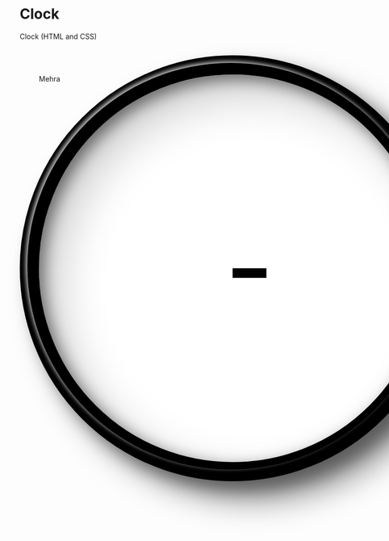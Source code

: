 # Clock
Clock (HTML and CSS)
<!DOCTYPE html>
<html lang="en">
<head>
    <meta charset="UTF-8">
    <meta http-equiv="X-UA-Compatible" content="IE=edge">
    <meta name="viewport" content="width=device-width, initial-scale=1.0">
    <title>clock</title>
    <style>
      body {
    background: url('https://image.architonic.com/img_pro2-4/131/6569/craftwand-produkt-modular-wood-wall-system-1-b.jpg') no-repeat fixed center;
}
section {
    width: 80vmin;
    height: 80vmin;
    margin: auto;
    background: #fff url('http://travisdarnell.com/wp-content/uploads/2013/12/white-linen-paper-texture1.jpg') center center;
    border: 4vmin solid #000;
    border-radius: 50%;
    margin-top: 3vmin;
    box-shadow: 
    inset 40px 40px 90px rgba(0,0,0,.2),
        inset 10px 10px 30px rgba(0, 0, 0, .5),
        20px 20px 30px  rgba(0, 0, 0, .4),
        40px 40px 60px rgba(0, 0, 0,.4);
    position: relative;
    z-index: 1;
}

section:before {
    content: '';
    width: 95%;
    height: 95%;
    border-radius: 50%;
    display: block;
    background: transparent;
    border: 2vmin solid white;
}
section:after {
    content: '';
    width: 105%;
    height: 105%;
    border-radius: 50%;
    display: block;
    background: transparent;
    position: absolute;
    top: -3.0%;
    left: -3.0%;
    box-shadow: -3px -3px 9px rgba(255,255,255,.8);
}

.label {
    position: absolute;
    top: 19vmin;
    left: 46%;
    font-size: 2.5vmin;
}

.hourhand,
.secondhand,
.minutehand {
    width: 25vmin;
    height: 2vmin;
    background: #000;
    position: absolute;
    top: 40vmin;
    left: calc(50% - 3.5vmin);
    z-index: 2;
    transform: rotate(-139deg);
    transform-origin: 16%;
}

.hourhand:after,
.secondhand:after,
.minutehand:after {
    content: '';
    background: #000;
    width: 5vmin;
    height: 5vmin;
    border-radius: 50%;
    z-index: 3;
    position: absolute;
    top: -1.5vmin;
    left: 1.5vmin;
}

.hourhand {
    animation: rotate 43200s infinite linear;
    border-top-right-radius: 20%;
    border-bottom-right-radius: 20%;
    box-shadow: -10px 0px 10px rgba(0,0,0,.4);
}

.minutehand {
    animation: rotate 3600s infinite steps(60);
    width: 40vmin;
    height: 1vmin;
    top: 40.5vmin;
    transform: rotate(-39deg);
    transform-origin: 10%;
    border-top-right-radius: 30%;
    border-bottom-right-radius: 30%;
    box-shadow: -10px 10px 10px rgba(0,0,0,.4);
}

.minutehand:before {
        content: '';
        width: 4.5vmin;
        height: 4.5vmin;
        border-radius: 50%;
        z-index: 99;
        position: absolute;
        top: -1.7vmin;
        left: 1.7vmin;
        box-shadow: -2px -2px 7px rgba(255,255,255,.6);
    }

.minutehand:after {
    top: -2vmin;
}

.secondhand {
    animation: rotate 60s infinite steps(60);
    width: 35vmin;
    height: .5vmin;
    top: 40.75vmin;
    transform: rotate(160deg);
    transform-origin: 11.5%;
    box-shadow: -10px -10px 10px rgba(0,0,0,.4);
}
.secondhand:after {
    top: -2.25vmin;
}
@keyframes rotate {
    100% {
      transform: rotateZ(360deg);
    }
  }
.hour93,
.hour17,
.hour28,
.hour126,
.hour410,
.hour511 {
    height: 2vmin;
    width: 55vmin;
    background: transparent;
    border-left: 7vmin solid #000;
    border-right: 7vmin solid #000;
    top: 50%;
    left: 50%;
    position: absolute;
}

.hour126 { transform: rotate(90deg) translate(0, 34vmin); }

.hour17 { transform: rotate(120deg) translate(17vmin , 30vmin); }

.hour28 { transform: rotate(150deg) translate(29vmin, 18vmin); }

.hour410 { transform: rotate(210deg) translate(30vmin, -17vmin); }

.hour511 { transform: rotate(240deg) translate(17vmin, -30vmin); }

.hour93{ transform: rotate(180deg) translate(34vmin, 0);}
  </style>
</head>
<body>
    <section>
        <div class="label">Mehra</div>
        <div class="hourhand"></div>
        <div class="secondhand"></div>
        <div class="minutehand"></div>
        <div class="hour93"></div>
        <div class="hour17"></div>
        <div class="hour28"></div>
        <div class="hour126"></div>
        <div class="hour410"></div>
        <div class="hour511"></div>
    </section>
</body>
</html>
